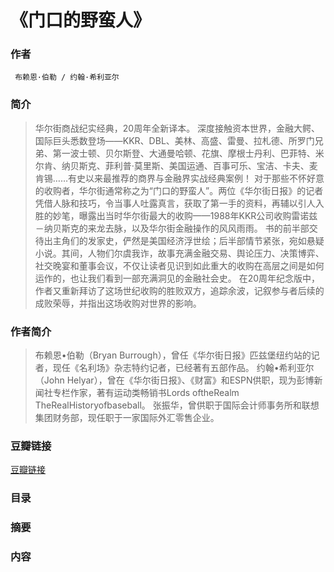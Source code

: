 《门口的野蛮人》
=======================

### 作者
     布赖恩·伯勒 / 约翰·希利亚尔 

### 简介
> 华尔街商战纪实经典，20周年全新译本。
深度接触资本世界，金融大鳄、国际巨头悉数登场——KKR、DBL、美林、高盛、雷曼、拉札德、所罗门兄弟、第一波士顿、贝尔斯登、大通曼哈顿、花旗、摩根士丹利、巴菲特、米尔肯、纳贝斯克、菲利普·莫里斯、美国运通、百事可乐、宝洁、卡夫、麦肯锡……有史以来最推荐的商界与金融界实战经典案例！
对于那些不怀好意的收购者，华尔街通常称之为“门口的野蛮人”。两位《华尔街日报》的记者凭借人脉和技巧，令当事人吐露真言，获取了第一手的资料，再辅以引人入胜的妙笔，曝露出当时华尔街最大的收购——1988年KKR公司收购雷诺兹－纳贝斯克的来龙去脉，以及华尔街金融操作的风风雨雨。
书的前半部交待出主角们的发家史，俨然是美国经济浮世绘；后半部情节紧张，宛如悬疑小说。其间，人物们尔虞我诈，故事充满金融交易、舆论压力、决策博弈、社交晚宴和董事会议，不仅让读者见识到如此重大的收购在高层之间是如何运作的，也让我们看到一部充满洞见的金融社会史。
在20周年纪念版中，作者又重新拜访了这场世纪收购的胜败双方，追踪余波，记叙参与者后续的成败荣辱，并指出这场收购对世界的影响。

### 作者简介
> 布赖恩•伯勒（Bryan Burrough），曾任《华尔街日报》匹兹堡纽约站的记者，现任《名利场》杂志特约记者，已经著有五部作品。
约翰•希利亚尔（John Helyar），曾在《华尔街日报》、《财富》和ESPN供职，现为彭博新闻社专栏作家，著有运动类畅销书Lords oftheRealm TheRealHistoryofbaseball。
张振华，曾供职于国际会计师事务所和联想集团财务部，现任职于一家国际外汇零售企业。

### 豆瓣链接
  [豆瓣链接](https://book.douban.com/subject/4953707/)

### 目录


### 摘要 


### 内容

